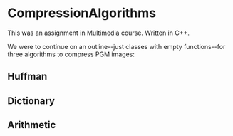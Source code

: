 # CompressionAlgorithms

This was an assignment in Multimedia course.
Written in C++.

We were to continue on an outline--just classes with empty functions--for three algorithms to compress PGM images:

## Huffman
## Dictionary
## Arithmetic
